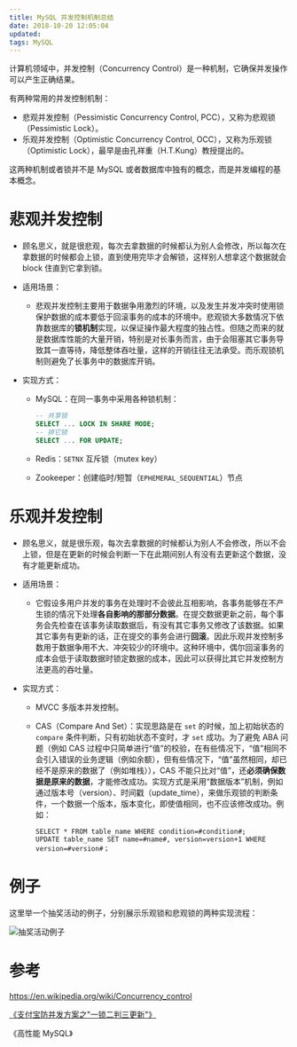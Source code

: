 ```yaml
---
title: MySQL 并发控制机制总结
date: 2018-10-20 12:05:04
updated:
tags: MySQL
---
```


计算机领域中，并发控制（Concurrency Control）是一种机制，它确保并发操作可以产生正确结果。

有两种常用的并发控制机制：

* 悲观并发控制（Pessimistic Concurrency Control, PCC），又称为悲观锁（Pessimistic Lock）。
* 乐观并发控制（Optimistic Concurrency Control, OCC），又称为乐观锁（Optimistic Lock），最早是由孔祥重（H.T.Kung）教授提出的。

这两种机制或者锁并不是 MySQL 或者数据库中独有的概念，而是并发编程的基本概念。

# 悲观并发控制

- 顾名思义，就是很悲观，每次去拿数据的时候都认为别人会修改，所以每次在拿数据的时候都会上锁，直到使用完毕才会解锁，这样别人想拿这个数据就会 block 住直到它拿到锁。

- 适用场景：

  - 悲观并发控制主要用于数据争用激烈的环境，以及发生并发冲突时使用锁保护数据的成本要低于回滚事务的成本的环境中。悲观锁大多数情况下依靠数据库的**锁机制**实现，以保证操作最大程度的独占性。但随之而来的就是数据库性能的大量开销，特别是对长事务而言，由于会阻塞其它事务导致其一直等待，降低整体吞吐量，这样的开销往往无法承受。而乐观锁机制则避免了长事务中的数据库开销。

- 实现方式：

  - MySQL：在同一事务中采用各种锁机制：
    ```sql
    -- 共享锁
    SELECT ... LOCK IN SHARE MODE;
    -- 排它锁
    SELECT ... FOR UPDATE;
    ```
  - Redis：`SETNX` 互斥锁（mutex key）
  
  - Zookeeper：创建临时/短暂（`EPHEMERAL_SEQUENTIAL`）节点

# 乐观并发控制

* 顾名思义，就是很乐观，每次去拿数据的时候都认为别人不会修改，所以不会上锁，但是在更新的时候会判断一下在此期间别人有没有去更新这个数据，没有才能更新成功。
* 适用场景：

  * 它假设多用户并发的事务在处理时不会彼此互相影响，各事务能够在不产生锁的情况下处理**各自影响的那部分数据**。在提交数据更新之前，每个事务会先检查在该事务读取数据后，有没有其它事务又修改了该数据。如果其它事务有更新的话，正在提交的事务会进行**回滚**。因此乐观并发控制多数用于数据争用不大、冲突较少的环境中。这种环境中，偶尔回滚事务的成本会低于读取数据时锁定数据的成本，因此可以获得比其它并发控制方法更高的吞吐量。
* 实现方式：

  * MVCC 多版本并发控制。

  * CAS（Compare And Set）：实现思路是在 `set` 的时候，加上初始状态的 `compare` 条件判断，只有初始状态不变时，才 `set` 成功。为了避免 ABA 问题（例如 CAS 过程中只简单进行“值”的校验，在有些情况下，“值”相同不会引入错误的业务逻辑（例如余额），但有些情况下，“值”虽然相同，却已经不是原来的数据了（例如堆栈）），CAS 不能只比对“值”，还**必须确保数据是原来的数据**，才能修改成功。实现方式是采用“数据版本”机制，例如通过版本号（version）、时间戳（update_time），来做乐观锁的判断条件，一个数据一个版本，版本变化，即使值相同，也不应该修改成功。例如：

    ```
    SELECT * FROM table_name WHERE condition=#condition#;
    UPDATE table_name SET name=#name#, version=version+1 WHERE version=#version#；
    ```

# 例子

这里举一个抽奖活动的例子，分别展示乐观锁和悲观锁的两种实现流程：

![抽奖活动例子](/img/mysql/example_of_concurrency_control.jpg)

# 参考

https://en.wikipedia.org/wiki/Concurrency_control

[《支付宝防并发方案之"一锁二判三更新"》](https://segmentfault.com/a/1190000011200547)

《高性能 MySQL》
